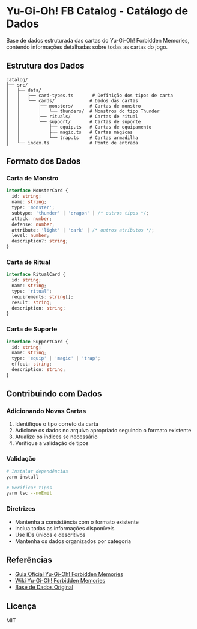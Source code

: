 # Yu-Gi-Oh! FB Catalog - Catálogo de Dados

Base de dados estruturada das cartas do Yu-Gi-Oh! Forbidden Memories, contendo informações detalhadas sobre todas as cartas do jogo.

## Estrutura dos Dados

```
catalog/
├── src/
│   ├── data/
│   │   ├── card-types.ts       # Definição dos tipos de carta
│   │   └── cards/             # Dados das cartas
│   │       ├── monsters/      # Cartas de monstro
│   │       │   └── thunders/  # Monstros do tipo Thunder
│   │       ├── rituals/       # Cartas de ritual
│   │       └── support/       # Cartas de suporte
│   │           ├── equip.ts   # Cartas de equipamento
│   │           ├── magic.ts   # Cartas mágicas
│   │           └── trap.ts    # Cartas armadilha
│   └── index.ts               # Ponto de entrada
```

## Formato dos Dados

### Carta de Monstro

```typescript
interface MonsterCard {
  id: string;
  name: string;
  type: 'monster';
  subtype: 'thunder' | 'dragon' | /* outros tipos */;
  attack: number;
  defense: number;
  attribute: 'light' | 'dark' | /* outros atributos */;
  level: number;
  description?: string;
}
```

### Carta de Ritual

```typescript
interface RitualCard {
  id: string;
  name: string;
  type: 'ritual';
  requirements: string[];
  result: string;
  description: string;
}
```

### Carta de Suporte

```typescript
interface SupportCard {
  id: string;
  name: string;
  type: 'equip' | 'magic' | 'trap';
  effect: string;
  description: string;
}
```

## Contribuindo com Dados

### Adicionando Novas Cartas

1. Identifique o tipo correto da carta
2. Adicione os dados no arquivo apropriado seguindo o formato existente
3. Atualize os índices se necessário
4. Verifique a validação de tipos

### Validação

```bash
# Instalar dependências
yarn install

# Verificar tipos
yarn tsc --noEmit
```

### Diretrizes

- Mantenha a consistência com o formato existente
- Inclua todas as informações disponíveis
- Use IDs únicos e descritivos
- Mantenha os dados organizados por categoria

## Referências

- [Guia Oficial Yu-Gi-Oh! Forbidden Memories](URL)
- [Wiki Yu-Gi-Oh! Forbidden Memories](URL)
- [Base de Dados Original](URL)

## Licença

MIT
